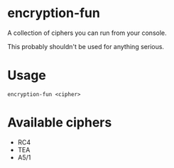 # encryption-fun

A collection of ciphers you can run from your console.

This probably shouldn't be used for anything serious.

# Usage

```
encryption-fun <cipher>
```

# Available ciphers

- RC4
- TEA
- A5/1